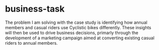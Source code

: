 # business-task

The problem I am solving with the case study is identifying how annual members and casual riders use Cyclistic bikes differently. These insights will then be used to drive business decisions, primarly through the development of a marketing campaign aimed at converting existing casual riders to annual members.
